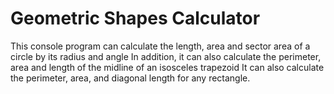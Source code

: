 # Geometric Shapes Calculator

This console program can calculate the length, area and sector area of a circle by its radius and angle
In addition, it can also calculate the perimeter, area and length of the midline of an isosceles trapezoid
It can also calculate the perimeter, area, and diagonal length for any rectangle.